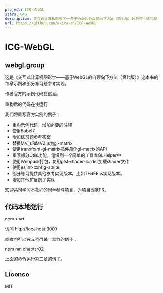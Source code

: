 ```yaml
---
project: ICG-WebGL
stars: 846
description: 交互式计算机图形学——基于WebGL的自顶向下方法（第七版）的例子与练习题
url: https://github.com/akira-cn/ICG-WebGL
---
```


ICG-WebGL
=========

webgl.group
-----------

这是《交互式计算机图形学——基于WebGL的自顶向下方法（第七版）》这本书的每章示例和部分练习题参考实现。

作者官方的示例代码在这里。

重构后的代码在线运行

我们将重写官方实例的例子：

-   重构示例代码，增加必要的注释
-   使用Babel7
-   增加练习题参考答案
-   替换MV.js和MV2.js为gl-matrix
-   使用transform-gl-matrix插件简化gl-matrix的API
-   重写部分Utils功能，组织到一个简单的工具库GLHelper中
-   使用Webpack打包，使用glsl-shader-loader加载shader文件
-   使用eslint-config-sprite
-   部分练习提供其他参考实现版本，比如THREE.js实现版本。
-   增加其他扩展例子实现

欢迎共同学习本教程的同学参与项目，为项目贡献PR。

代码本地运行
------

npm start

访问 http://localhost:3000

或者也可以独立运行某一章节的例子：

npm run chapter02

上面的命令运行第二章的例子。

License
-------

MIT
